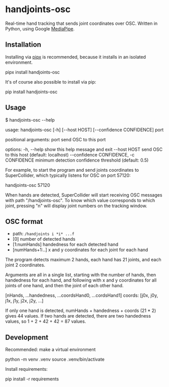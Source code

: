 # handjoints-osc

Real-time hand tracking that sends joint coordinates over OSC. Written in Python, using Google [MediaPipe](https://developers.google.com/mediapipe).

## Installation

Installing via [pipx](https://github.com/pypa/pipx) is recommended, because it installs in an isolated environment.

  pipx install handjoints-osc

It's of course also possible to install via pip:

  pip install handjoints-osc

## Usage

  $ handjoints-osc --help

  usage: handjoints-osc [-h] [--host HOST] [--confidence CONFIDENCE] port

  positional arguments:
    port                  send OSC to this port

  options:
    -h, --help            show this help message and exit
    --host HOST           send OSC to this host (default: localhost)
    --confidence CONFIDENCE, -c CONFIDENCE
                          minimum detection confidence threshold (default: 0.5)

For example, to start the program and send joints coordinates to SuperCollider, which typically listens for OSC on port 57120:

  handjoints-osc 57120

When hands are detected, SuperCollider will start receiving OSC messages with path "/handjoints-osc".
To know which value corresponds to which joint, pressing "n" will display joint numbers on the tracking window.

## OSC format

- path: `/handjoints i *i* ...f`
- [0] number of detected hands
- [1:numHands] handedness for each detected hand
- [numHands+1:..] x and y coordinates for each joint for each hand

The program detects maximum 2 hands, each hand has 21 joints, and each joint 2 coordinates.

Arguments are all in a single list, starting with the number of hands, then handedness for each hand, and following with x and y coordinates for all joints of one hand, and then the joint of each other hand.

  [nHands, ...handedness, ...coordsHand0, ...cordsHand1]
  coords: [j0x, j0y, j1x, j1y, j2x, j2y, ...]

If only one hand is detected, numHands + handedness + coords (21 * 2) gives 44 values.
If two hands are detected, there are two handedness values, so 1 + 2 + 42 + 42 = 87 values.

## Development

Recommended: make a virtual environment

  python -m venv .venv
  source .venv/bin/activate

Install requirements:

  pip install -r requirements

